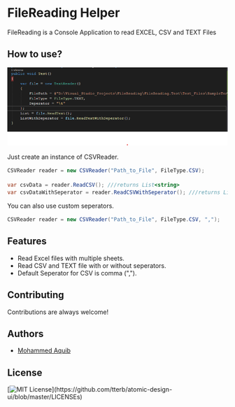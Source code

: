 
# FileReading Helper

FileReading is a Console Application to read EXCEL, CSV and TEXT Files

## How to use?


![App Screenshot](https://raw.githubusercontent.com/aquib12377/FileReading/master/image.png)

Just create an instance of CSVReader.

```csharp
CSVReader reader = new CSVReader("Path_to_File", FileType.CSV);

var csvData = reader.ReadCSV(); ///returns List<string>
var csvDataWithSeperator = reader.ReadCSVWithSeperator(); ///returns List<string[]>
```

You can also use custom seperators.

```csharp
CSVReader reader = new CSVReader("Path_to_File", FileType.CSV, ",");
```
## Features

- Read Excel files with multiple sheets.
- Read CSV and TEXT file with or without seperators.
- Default Seperator for CSV is comma (",").


## Contributing

Contributions are always welcome!



## Authors

- [Mohammed Aquib](https://github.com/aquib12377)


## License

[![MIT License](https://img.shields.io/apm/l/atomic-design-ui.svg?)](https://github.com/tterb/atomic-design-ui/blob/master/LICENSEs)
